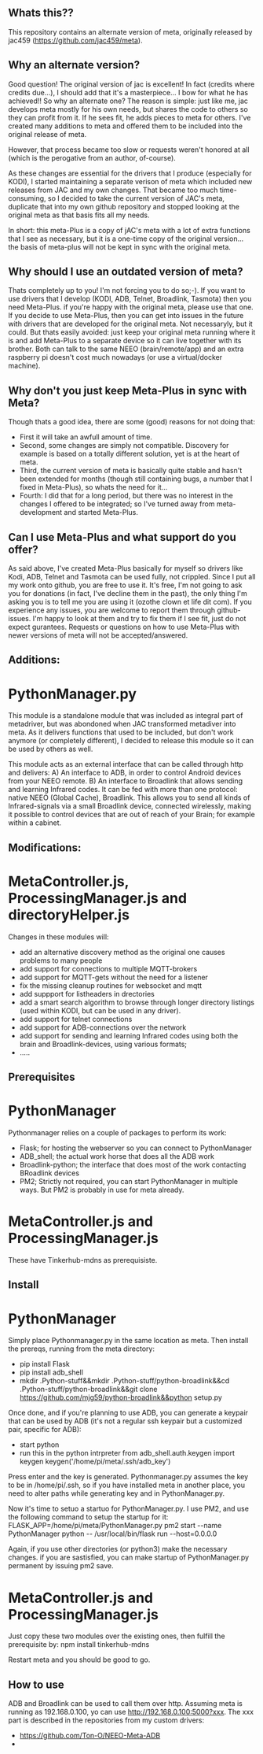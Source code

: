 ## Whats this??
This repository contains an alternate version of meta, originally released by jac459 (https://github.com/jac459/meta).

## Why an alternate version? 
Good question! The original version of jac is excellent! In fact (credits where credits due...), I should add that it's a masterpiece... I bow for what he has achieved!!
So why an alternate one?
The reason is simple: just like me, jac develops meta mostly for his own needs, but shares the code to others so they can profit from it.
If he sees fit, he adds pieces to meta for others. I've created many additions to meta and offered them to be included into the original release of meta.

However, that process became too slow or requests weren't honored at all (which is the perogative from an author, of-course).

As these changes are essential for the drivers that I produce (especially for KODI), I started maintaining a separate verison of meta which included new releases from JAC and my own changes.
That became too much time-consuming, so I decided to take the current version of JAC's meta, duplicate that into my own github repository and stopped looking at the original meta as that basis fits all my needs.

In short: this meta-Plus is a copy of jAC's meta with a lot of extra functions that I see as necessary, but it is a one-time copy of the original version... the basis of meta-plus will not be kept in sync with the original meta.

## Why should I use an outdated version of meta?
Thats completely up to you! I'm not forcing you to do so;-). 
If you want to use drivers that I develop (KODI, ADB, Telnet, Broadlink, Tasmota) then you need Meta-Plus. if you're happy with the original meta, please use that one.
If you decide to use Meta-Plus, then you can get into issues in the future with drivers that are developed for the original meta. Not necessaryly, but it could.
But thats easily avoided: just keep your original meta running where it is and add Meta-Plus to a separate device so it can live together with its brother. Both can talk to the same NEEO (brain/remote/app) and an extra raspberry pi doesn't cost much nowadays (or use a virtual/docker machine).

## Why don't you just keep Meta-Plus in sync with Meta?
Though thats a good idea, there are some (good) reasons for not doing that:
- First it will take an awfull amount of time.
- Second, some changes are simply not compatible. Discovery for example is based on a totally different solution, yet is at the heart of meta.
- Third, the current version of meta is basically quite stable and hasn't been extended for months (though still containing bugs, a number that I fixed in Meta-Plus), so whats the need for it...
- Fourth: I did that for a long period, but there was no interest in the changes I offered to be integrated; so I've turned away from meta-development and started Meta-Plus.

## Can I use Meta-Plus and what support do you offer?
As said above, I've created Meta-Plus basically for myself so drivers like Kodi, ADB, Telnet and Tasmota can be used fully, not crippled.
Since I put all my work onto github, you are free to use it. It's free, I'm not going to ask you for donations (in fact, I've decline them in the past), the only thing I'm asking you is to tell me you are using it (ozothe clown et life dit com). 
If you experience any issues, you are welcome to report them through github-issues. I'm happy to look at them and try to fix them if I see fit, just do not expect gurantees.
Requests or questions on how to use Meta-Plus with newer versions of meta will not be accepted/answered. 

## Additions:
# PythonManager.py
This module is a standalone module that was included as integral part of metadriver, but was abondoned when JAC transformed metadiver into meta.
As it delivers functions that used to be included, but don't work anymore (or completely different), I decided to release this module so it can be used by others as well.

This module acts as an external interface that can be called through http and delivers:
A) An interface to ADB, in order to control Android devices from your NEEO remote.
B) An interface to Broadlink that allows sending and learning Infrared codes. It can be fed with more than one protocol: native NEEO (Global Cache), Broadlink. This allows you to send all kinds of Infrared-signals via a small Broadlink device, connected wirelessly, making it possible to control devices that are out of reach of your Brain; for example within a cabinet.

## Modifications:
# MetaController.js, ProcessingManager.js and directoryHelper.js
Changes in these modules will:
- add an alternative discovery method as the original one causes problems to many people
- add support for connections to multiple MQTT-brokers  
- add support for MQTT-gets without the need for a listener
- fix the missing cleanup routines for websocket and mqtt
- add suppport for listheaders in drectories
- add a smart search algorithm to browse through longer directory listings (used within KODI, but can be used in any driver).
- add support for telnet connections
- add support for ADB-connections over the network
- add support for sending and learning Infrared codes using both the brain and Broadlink-devices, using various formats; 
- .....

## Prerequisites
# PythonManager
Pythonmanager relies on a couple of packages to perform its work:
- Flask; for hosting the webserver so you can connect to PythonManager
- ADB_shell; the actual work horse that does all the ADB work
- Broadlink-python; the interface that does most of the work contacting BRoadlink devices
- PM2; Strictly not required, you can start PythonManager in multiple ways. But PM2 is probably in use for meta already.
# MetaController.js and ProcessingManager.js
These have Tinkerhub-mdns as prerequisiste.

## Install
# PythonManager
Simply place Pythonmanager.py in the same location as meta.
Then  install the prereqs, running from the meta directory:
- pip install Flask 
- pip install adb_shell
- mkdir .Python-stuff&&mkdir .Python-stuff/python-broadlink&&cd .Python-stuff/python-broadlink&&git clone https://github.com/mjg59/python-broadlink&&python setup.py

Once done, and if you're planning to use ADB, you can generate a keypair that can be used by ADB (it's not a regular ssh keypair but a customized pair, specific for ADB):
- start python
- run this in the python intrpreter
from adb_shell.auth.keygen import keygen
keygen('/home/pi/meta/.ssh/adb_key')

Press enter and the key is generated. Pythonmanager.py assumes the key to be in /home/pi/.ssh, so if you have installed meta in another place, you need to alter paths while generating key and in PythonManager.py. 

Now it's time to setuo a startuo for PythonManager.py. I use PM2, and use the following command to setup the startup for it:
FLASK_APP=/home/pi/meta/PythonManager.py pm2 start   --name PythonManager python -- /usr/local/bin/flask run  --host=0.0.0.0 

Again, if you use other directories (or python3) make the necessary changes.
if you are sastisfied, you can make startup of PythonManager.py permanent by issuing pm2 save.  

# MetaController.js and ProcessingManager.js
Just copy these two modules over the existing ones, then fulfill the prerequisite by:
npm install tinkerhub-mdns

Restart meta and you should be good to go.

## How to use
ADB and Broadlink can be used to call them over http. Assuming meta is running as 192.168.0.100, yo can use http://192.168.0.100:5000?xxx.
The xxx part is described in the repositories from my custom drivers:
- https://github.com/Ton-O/NEEO-Meta-ADB
- 




